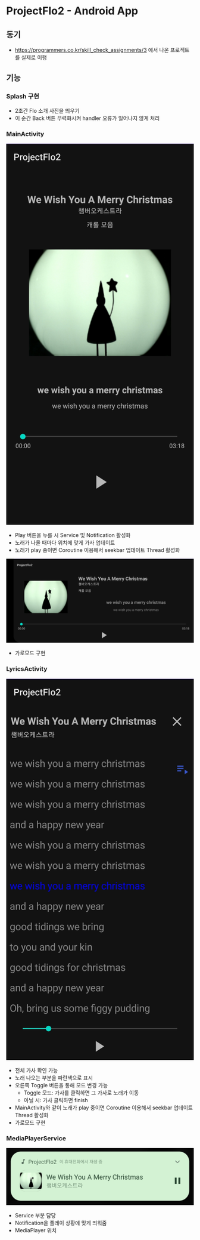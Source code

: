 # ProjectFlo2 - Android App

## 동기
- https://programmers.co.kr/skill_check_assignments/3 에서 나온 프로젝트를 실제로 이행

## 기능
### Splash 구현
- 2초간 Flo 소개 사진을 띄우기
- 이 순간 Back 버튼 무력화시켜 handler 오류가 일어나지 않게 처리

### MainActivity

![MainActivity](./image/MainActivity.jpg)

- Play 버튼을 누를 시 Service 및 Notification 활성화
- 노래가 나올 때마다 위치에 맞게 가사 업데이트
- 노래가 play 중이면 Coroutine 이용해서 seekbar 업데이트 Thread 활성화

![MainActivityLand](./image/MainActivity_land.jpg)

- 가로모드 구현

### LyricsActivity

![LyricsActivity](./image/LyricsActivity.jpg)

- 전체 가사 확인 가능
- 노래 나오는 부분을 파란색으로 표시
- 오른쪽 Toggle 버튼을 통해 모드 변경 가능
  + Toggle 모드: 가사를 클릭하면 그 가사로 노래가 이동
  + 아닐 시: 가사 클릭하면 finish
- MainActivity와 같이 노래가 play 중이면 Coroutine 이용해서 seekbar 업데이트 Thread 활성화
- 가로모드 구현

### MediaPlayerService

![MediaPlayerService](./image/MediaPlayerNotification.jpg)

- Service 부분 담당
- Notification을 플레이 상황에 맞게 띄워줌
- MediaPlayer 위치
